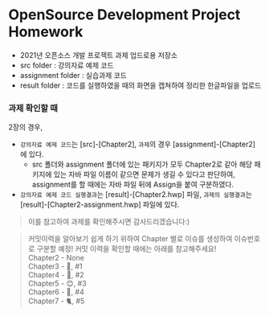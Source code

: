 # OpenSource Development Project Homework

- 2021년 오픈소스 개발 프로젝트 과제 업드로용 저장소
- src folder : 강의자료 예제 코드 
- assignment folder : 실습과제 코드
- result folder : 코드를 실행하였을 때의 화면을 캡쳐하여 정리한 한글파일을 업로드

### 과제 확인할 때
2장의 경우,   
- `강의자료 예제 코드`는 [src]-[Chapter2], `과제`의 경우 [assignment]-[Chapter2]에 있다.    
  - src 폴더와 assignment 폴더에 있는 패키지가 모두 Chapter2로 같아 해당 패키지에 있는 자바 파일 이름이 같으면 문제가 생길 수 있다고 판단하여, assignment를 할 때에는 자바 파일 뒤에 Assign을 붙여 구분하였다.
- `강의자료 예제 코드 실행결과`는 [result]-[Chapter2.hwp] 파일, `과제의 실행결과`는 [result]-[Chapter2-assignment.hwp] 파일에 있다.   

> 이를 참고하여 과제를 확인해주시면 감사드리겠습니다:)   

> 커밋이력을 알아보기 쉽게 하기 위하여 Chapter 별로 이슈를 생성하여 이슈번호로 구분할 예정! 커밋 이력을 확인할 때에는 아래를 참고해주세요!   
  > Chapter2 - None   
  > Chapter3 - 🍕, #1   
  > Chapter4 - 🍑, #2   
  > Chapter5 - 😊, #3   
  > Chapter6 - 📝, #4   
  > Chapter7 - 🐈, #5

